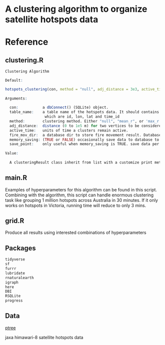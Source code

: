 # A clustering algorithm to organize satellite hotspots data

# Reference 

## clustering.R

```r
Clustering Algorithm

Default:                                                                                

hotspots_clustering(con, method = "null", adj_distance = 3e3, active_time = 24, fire_mov_dir = "", memory_saving = FALSE, save_point = 1000)         
                                                                                         
Arguments:                                                                              
                                                                                         
  con:           a dbConnect() (SQLite) object.
  table_name:    a table name of the hotspots data. It should contains 4 and only 4 columns,
                  which are id, lon, lat and time_id
  method:        clustering method. Either "null", "mean_r", or 'max_r'.
  adj_distance:  distance (0 to 1e5 m) for two vertices to be considered as adjacent.
  active_time:   units of time a clusters remain active.
  fire_mov_dir:  a database dir to store fire movement result. Database will be overwrited.
  memory_saving: (TRUE or FALSE) occasionally save data to database to release memory.
  save_point:    only useful when memory_saving is TRUE. save data per 'save_point' number of steps.
  
Value:
  
  A clusteringResult class inherit from list with a customize print method. It contains clstuering result and other attributes used in this algorithm.
```

## main.R

Examples of hyperparameters for this algorithm can be found in this script. Combining with the algorithm, this script can handle enormous clustering task like grouping 1 million hotspots across Australia in 30 minutes. If it only works on hotspots in Victoria, running time will reduce to only 3 mins.

## grid.R

Produce all results using interested combinations of hyperparameters

## Packages

```r
tidyverse
sf
furrr
lubridate
rnaturalearth
igraph
here
DBI
RSQLite
progress
```

## Data

[ptree](https://www.eorc.jaxa.jp/ptree/index.html)

jaxa himawari-8 satellite hotspots data

